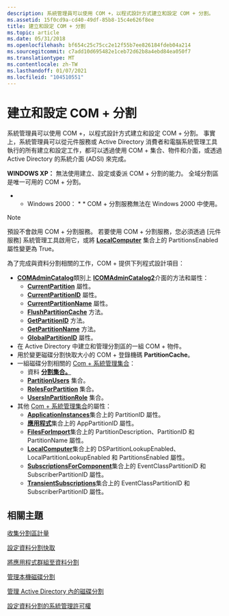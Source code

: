 ```yaml
---
description: 系統管理員可以使用 COM +，以程式設計方式建立和設定 COM + 分割。
ms.assetid: 15f0cd9a-cd40-49df-85b8-15c4e626f8ee
title: 建立和設定 COM + 分割
ms.topic: article
ms.date: 05/31/2018
ms.openlocfilehash: bf654c25c75cc2e12f55b7ee826184fdeb04a214
ms.sourcegitcommit: c7add10d695482e1ceb72d62b8a4ebd84ea050f7
ms.translationtype: MT
ms.contentlocale: zh-TW
ms.lasthandoff: 01/07/2021
ms.locfileid: "104510551"
---
```

# <a name="creating-and-configuring-com-partitions"></a>建立和設定 COM + 分割

系統管理員可以使用 COM +，以程式設計方式建立和設定 COM + 分割。 事實上，系統管理員可以從元件服務或 Active Directory 消費者和電腦系統管理工具執行的所有建立和設定工作，都可以透過使用 COM + 集合、物件和介面，或透過 Active Directory 的系統介面 (ADSI) 來完成。

**WINDOWS XP：** 無法使用建立、設定或委派 COM + 分割的能力。 全域分割區是唯一可用的 COM + 分割。

* * Windows 2000： * * COM + 分割服務無法在 Windows 2000 中使用。

> [!Note]  
> 預設不會啟用 COM + 分割服務。 若要使用 COM + 分割服務，您必須透過 [元件服務] 系統管理工具啟用它，或將 [**LocalComputer**](localcomputer.md) 集合上的 PartitionsEnabled 屬性變更為 True。

 

為了完成與資料分割相關的工作，COM + 提供下列程式設計項目：

-   [**COMAdminCatalog**](comadmincatalog.md)類別上 [**ICOMAdminCatalog2**](/windows/desktop/api/ComAdmin/nn-comadmin-icomadmincatalog2)介面的方法和屬性：
    -   [**CurrentPartition**](/windows/desktop/api/ComAdmin/nf-comadmin-icomadmincatalog2-put_currentpartition) 屬性。
    -   [**CurrentPartitionID**](/windows/desktop/api/ComAdmin/nf-comadmin-icomadmincatalog2-get_currentpartitionid) 屬性。
    -   [**CurrentPartitionName**](/windows/desktop/api/ComAdmin/nf-comadmin-icomadmincatalog2-get_currentpartitionname) 屬性。
    -   [**FlushPartitionCache**](/windows/desktop/api/ComAdmin/nf-comadmin-icomadmincatalog2-flushpartitioncache) 方法。
    -   [**GetPartitionID**](/windows/desktop/api/ComAdmin/nf-comadmin-icomadmincatalog2-getpartitionid) 方法。
    -   [**GetPartitionName**](/windows/desktop/api/ComAdmin/nf-comadmin-icomadmincatalog2-getpartitionname) 方法。
    -   [**GlobalPartitionID**](/windows/desktop/api/ComAdmin/nf-comadmin-icomadmincatalog2-get_globalpartitionid) 屬性。
-   在 Active Directory 中建立和管理分割區的一組 COM + 物件。
-   用於變更磁碟分割快取大小的 COM + 登錄機碼 **PartitionCache**。
-   一組磁碟分割相關的 [Com + 系統管理集合](com--administration-collections.md)：
    -   資料 [**分割集合。**](partitions.md)
    -   [**PartitionUsers**](partitionusers.md) 集合。
    -   [**RolesForPartition**](rolesforpartition.md) 集合。
    -   [**UsersInPartitionRole**](usersinpartitionrole.md) 集合。
-   其他 [Com + 系統管理集合](com--administration-collections.md)的屬性：
    -   [**ApplicationInstances**](applicationinstances.md)集合上的 PartitionID 屬性。
    -   [**應用程式**](applications.md)集合上的 AppPartitionID 屬性。
    -   [**FilesForImport**](filesforimport.md)集合上的 PartitionDescription、PartitionID 和 PartitionName 屬性。
    -   [**LocalComputer**](localcomputer.md)集合上的 DSPartitionLookupEnabled、LocalPartitionLookupEnabled 和 PartitionsEnabled 屬性。
    -   [**SubscriptionsForComponent**](subscriptionsforcomponent.md)集合上的 EventClassPartitionID 和 SubscriberPartitionID 屬性。
    -   [**TransientSubscriptions**](transientsubscriptions.md)集合上的 EventClassPartitionID 和 SubscriberPartitionID 屬性。

## <a name="related-topics"></a>相關主題

<dl> <dt>

[收集分割區計量](collecting-partition-metrics.md)
</dt> <dt>

[設定資料分割快取](configuring-the-partition-cache.md)
</dt> <dt>

[將應用程式群組至資料分割](grouping-applications-into-partitions.md)
</dt> <dt>

[管理本機磁碟分割](managing-local-partitions.md)
</dt> <dt>

[管理 Active Directory 內的磁碟分割](managing-partitions-within-active-directory.md)
</dt> <dt>

[設定資料分割的系統管理許可權](setting-administrative-rights-for-a-partition.md)
</dt> </dl>

 

 



